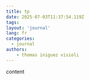 ```yaml
---
title: tp
date: 2025-07-03T11:37:54.119Z
tags:
layout: 'journal'
lang: fr
categories: 
  - journal
authors:
    - thomas iniguez visioli
---
```

content 